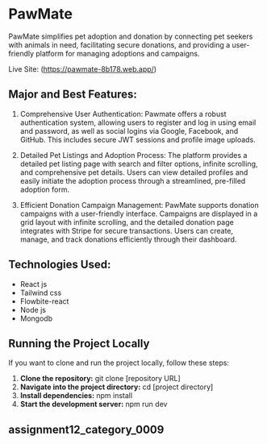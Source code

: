 # PawMate

PawMate simplifies pet adoption and donation by connecting pet seekers with animals in need, facilitating secure donations, and providing a user-friendly platform for managing adoptions and campaigns.

Live Site: (https://pawmate-8b178.web.app/)

## Major and Best Features:
1. Comprehensive User Authentication:
Pawmate offers a robust authentication system, allowing users to register and log in using email and password, as well as social logins via Google, Facebook, and GitHub. This includes secure JWT sessions and profile image uploads.

2. Detailed Pet Listings and Adoption Process:
The platform provides a detailed pet listing page with search and filter options, infinite scrolling, and comprehensive pet details. Users can view detailed profiles and easily initiate the adoption process through a streamlined, pre-filled adoption form.

3. Efficient Donation Campaign Management:
PawMate supports donation campaigns with a user-friendly interface. Campaigns are displayed in a grid layout with infinite scrolling, and the detailed donation page integrates with Stripe for secure transactions. Users can create, manage, and track donations efficiently through their dashboard.

## Technologies Used:

* React js
* Tailwind css
* Flowbite-react
* Node js
* Mongodb


## Running the Project Locally

If you want to clone and run the project locally, follow these steps:

1. **Clone the repository:**
git clone [repository URL]
2. **Navigate into the project directory:**
cd [project directory]
3. **Install dependencies:**
npm install
4. **Start the development server:**
npm run dev


## assignment12_category_0009